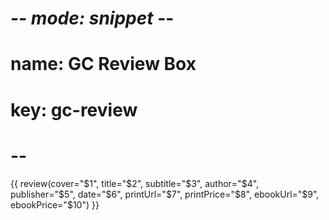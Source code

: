 # -*- mode: snippet -*-
# name: GC Review Box
# key: gc-review
# --
{{ review(cover="$1", title="$2", subtitle="$3", author="$4", publisher="$5", date="$6", printUrl="$7", printPrice="$8", ebookUrl="$9", ebookPrice="$10") }}
